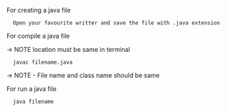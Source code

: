    For creating a java file 
                                                       
      Open your favourite writter and save the file with .java extension
   For compile a java file 
   
   -> NOTE location must be same in terminal
                                                       
      javac filename.java
   -> NOTE - File name and class name should be same
   
   For run a java file 
                                                       
      java filename
  
